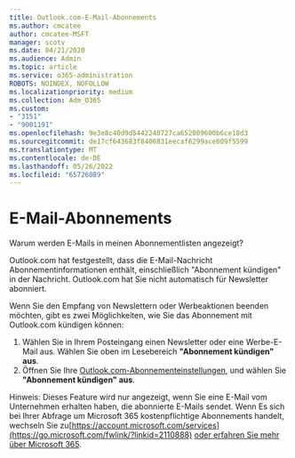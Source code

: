 ```yaml
---
title: Outlook.com-E-Mail-Abonnements
ms.author: cmcatee
author: cmcatee-MSFT
manager: scotv
ms.date: 04/21/2020
ms.audience: Admin
ms.topic: article
ms.service: o365-administration
ROBOTS: NOINDEX, NOFOLLOW
ms.localizationpriority: medium
ms.collection: Adm_O365
ms.custom:
- "3151"
- "9001191"
ms.openlocfilehash: 9e3e8c40d9d5442240727ca652009600b6ce18d3
ms.sourcegitcommit: de17cf643683f8406831eecaf6299ace609f5599
ms.translationtype: MT
ms.contentlocale: de-DE
ms.lasthandoff: 05/26/2022
ms.locfileid: "65726089"
---
```

# <a name="email-subscriptions"></a>E-Mail-Abonnements

Warum werden E-Mails in meinen Abonnementlisten angezeigt?

Outlook.com hat festgestellt, dass die E-Mail-Nachricht Abonnementinformationen enthält, einschließlich "Abonnement kündigen" in der Nachricht. Outlook.com hat Sie nicht automatisch für Newsletter abonniert.

Wenn Sie den Empfang von Newslettern oder Werbeaktionen beenden möchten, gibt es zwei Möglichkeiten, wie Sie das Abonnement mit Outlook.com kündigen können:
1. Wählen Sie in Ihrem Posteingang einen Newsletter oder eine Werbe-E-Mail aus. Wählen Sie oben im Lesebereich **"Abonnement kündigen" aus**.
2. Öffnen Sie Ihre [Outlook.com-Abonnementeinstellungen](https://go.microsoft.com/fwlink/?linkid=2110887), und wählen Sie **"Abonnement kündigen" aus**.

Hinweis: Dieses Feature wird nur angezeigt, wenn Sie eine E-Mail vom Unternehmen erhalten haben, die abonnierte E-Mails sendet.
Wenn Es sich bei Ihrer Abfrage um Microsoft 365 kostenpflichtige Abonnements handelt, wechseln Sie zu[https://account.microsoft.com/services](https://go.microsoft.com/fwlink/?linkid=2110888) [oder erfahren Sie mehr über Microsoft 365](https://products.office.com/compare-all-microsoft-office-products?tab=1&WT.mc_id=PROD_OL-Web_Support_O365NewValue_Upgrade).
  